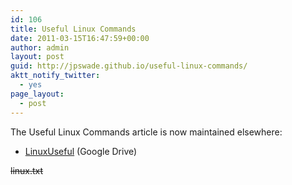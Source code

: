 ```yaml
---
id: 106
title: Useful Linux Commands
date: 2011-03-15T16:47:59+00:00
author: admin
layout: post
guid: http://jpswade.github.io/useful-linux-commands/
aktt_notify_twitter:
  - yes
page_layout:
  - post
---
```

<p class="lead">
  The Useful Linux Commands article is now maintained elsewhere:
</p>

  * [LinuxUseful](https://docs.google.com/document/d/1aML9_eNrJs9CPkgzS0Ggr6u-V4BqBJjpZJosOxJT2xw/pub) (Google Drive)

<span style="text-decoration: line-through;">linux.txt</span>